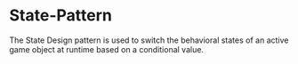 # State-Pattern
The State Design pattern is used to switch the behavioral states of an active game object at runtime based on a conditional value.

